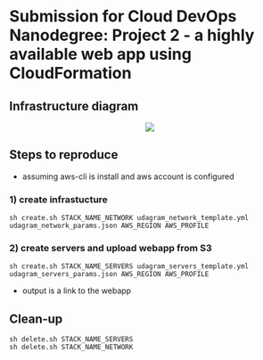 # Submission for Cloud DevOps Nanodegree: Project 2 - a highly available web app using CloudFormation

## Infrastructure diagram

<p align="center">
	<img src="https://https://github.com/dford1099/udacity-udagram-project2-deVops.git" 
</p>

## Steps to reproduce
- assuming aws-cli is install and aws account is configured

### 1) create infrastucture

```shell
sh create.sh STACK_NAME_NETWORK udagram_network_template.yml udagram_network_params.json AWS_REGION AWS_PROFILE
```

### 2) create servers and upload webapp from S3

```shell
sh create.sh STACK_NAME_SERVERS udagram_servers_template.yml udagram_servers_params.json AWS_REGION AWS_PROFILE
```

- output is a link to the webapp

## Clean-up

```shell
sh delete.sh STACK_NAME_SERVERS
sh delete.sh STACK_NAME_NETWORK
```
